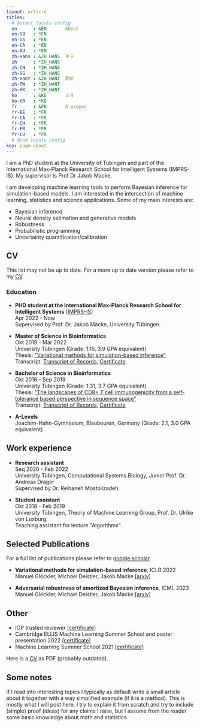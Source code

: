 ```yaml
---
layout: article
titles:
  # @start locale config
  en      : &EN       About
  en-GB   : *EN
  en-US   : *EN
  en-CA   : *EN
  en-AU   : *EN
  zh-Hans : &ZH_HANS  关于
  zh      : *ZH_HANS
  zh-CN   : *ZH_HANS
  zh-SG   : *ZH_HANS
  zh-Hant : &ZH_HANT  關於
  zh-TW   : *ZH_HANT
  zh-HK   : *ZH_HANT
  ko      : &KO       소개
  ko-KR   : *KO
  fr      : &FR       À propos
  fr-BE   : *FR
  fr-CA   : *FR
  fr-CH   : *FR
  fr-FR   : *FR
  fr-LU   : *FR
  # @end locale config
key: page-about
---
```



I am a PhD student at the University of Tübingen and part of the International Max-Planck Research School for Intelligent Systems (IMPRS-IS). My supervisor is Prof Dr Jakob Macke.

I am developing machine learning tools to perform Bayesian inference for simulation-based models. I am interested in the intersection of machine learning, statistics and science applications. Some of my main interests are:

- Bayesian inference
- Neural density estimation and generative models
- Robustness
- Probabilistic programming
- Uncertainty quantification/calibration

## CV

This list may not be up to date. For a more up to date version please refer to my [CV](/assets/cv.pdf).

### Education

* **PHD student at the International Max-Planck Research School for Intelligent Systems** [(IMPRS-IS)](https://imprs.is.mpg.de/)\
  Apr 2022 - Now\
  Supervised by Prof. Dr. Jakob Macke, University Tübingen.


* **Master of Science in Bioinformatics**\
  Okt 2019 - Mar 2022\
  University Tübingen (Grade: 1.15, 3.9 GPA equivalent)\
  Thesis: ["Variational methods for simulation-based inference"](assets/FINAL_thesis_version.pdf)\
  Transcript: [Transcript of Records](assets/master_tor.pdf), [Certificate](assets/master_zeugniss.pdf)

* **Bachelor of Science in Bioinformatics**\
  Okt 2016 - Sep 2019\
  University Tübingen (Grade: 1.31, 3.7 GPA equivalent)\
  Thesis:  ["The landscapes of CD8+ T cell immunogenicity from a self-tolerance based perspective in sequence space"](assets/bachelor_thesis.pdf)\
  Transcript: [Transcript of Records](assets/bachelor_tor.pdf), [Certificate](assets/backelor_zeugniss.pdf)

* **A-Levels**\
  Joachim-Hahn-Gymnasium, Blaubeuren, Germany (Grade: 2.1, 3.0 GPA equivalent)

## Work experience

* **Research assistant**\
  Seq 2020 - Feb 2022\
  University Tübingen, Computational Systems Biology, Junior Prof. Dr. Andreas Dräger\
  Supervised by Dr. Reihaneh Mostolizadeh.

* **Student assistant**\
  Okt 2018 - Feb 2019\
  University Tübingen, Theory of Machine Learning Group, Prof. Dr. Ulrike von Luxburg.\
  Teaching assistant for lecture "Algorithms".

## Selected Publications

For a full list of publications please refer to [google scholar](https://scholar.google.com/citations?user=0Vdv0H0AAAAJ&hl=de).


* **Variational methods for simulation-based inference**, ICLR 2022\
  Manuel Glöckler, Michael Deistler, Jakob Macke [[arxiv]](https://arxiv.org/abs/2203.04176)

* **Adversarial robustness of amortized Bayesian inference**, ICML 2023\
  Manuel Glöckler, Michael Deistler, Jakob Macke [[arxiv]](https://arxiv.org/abs/2305.14984)

## Other

*  IOP trusted reviewer [[certificate]](assets/iop_trusted_reviewer.pdf)
*  Cambridge ELLIS Machine Learning Summer School and poster presentation 2022 [[certificate]](assets/ellis_summer_school.pdf) 
*  Machine Learning Summer School 2021 [[certificate]](assets/mlls_summer_school.pdf)


Here is a [CV](/assets/cv.pdf) as PDF (probably outdated).

## Some notes

If I read into interesting topics I typically as default write a small article about it together with a way simplified example (if it is a method). This is mostly what I will post here. I try to explain it from scratch and try to include (simple) proof (ideas) for any claims I raise, but I assume from the reader some basic knowledge about math and statistics.